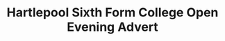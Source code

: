 ---
layout: gallery
title: Hartlepool Sixth Form College Open Evening Advert
category: portfolio
image: open-evening
info: Advert for Hartlepool Sixth Form College to promote an upcoming open evening. Designed for the bottom of a magazine cover - hence the page curl. The QR code was (unfortunately) required, so it was customised. Photoshop
---